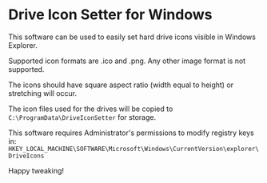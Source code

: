 # Drive Icon Setter for Windows

This software can be used to easily set hard drive icons visible in Windows Explorer. 

Supported icon formats are .ico and .png. Any other image format is not supported.

The icons should have square aspect ratio (width equal to height) or stretching will occur.

The icon files used for the drives will be copied to `C:\ProgramData\DriveIconSetter` for storage.

This software requires Administrator's permissions to modify registry keys in:
`HKEY_LOCAL_MACHINE\SOFTWARE\Microsoft\Windows\CurrentVersion\explorer\DriveIcons`

Happy tweaking!
